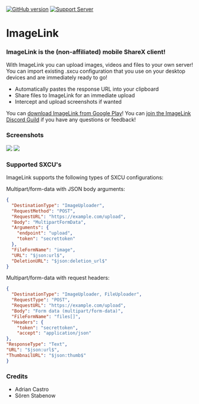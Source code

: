 [![GitHub version](https://badge.fury.io/gh/adrifcastr%2FImageLink.svg)](https://github.com/adrifcastr/ImageLink)
[![Support Server](https://img.shields.io/discord/844574704698130492.svg?color=7289da&label=ImageLink&logo=discord&style=flat-round)](https://discord.gg/MSDcP79cch)

# ImageLink
### ImageLink is the (non-affiliated) mobile ShareX client!

With ImageLink you can upload images, videos and files to your own server!
You can import existing .sxcu configuration that you use on your desktop devices and are immediately ready to go!

- Automatically pastes the response URL into your clipboard
- Share files to ImageLink for an immediate upload
- Intercept and upload screenshots if wanted

You can [download ImageLink from Google Play](https://play.google.com/store/apps/details?id=com.castdrian.imagelink)!
You can [join the ImageLink Discord Guild](https://discord.gg/MSDcP79cch) if you have any questions or feedback!


### Screenshots

<a href="https://thehairy.org/img/MczB1Vz.png"><img src="https://thehairy.org/img/MczB1Vz.png"/></a>
<a href="https://thehairy.org/img/rwYGNTD.png"><img src="https://thehairy.org/img/rwYGNTD.png"/></a>


### Supported SXCU's

ImageLink supports the following types of SXCU configurations:

Multipart/form-data with JSON body arguments:
```json
{
  "DestinationType": "ImageUploader",
  "RequestMethod": "POST",
  "RequestURL": "https://example.com/upload",
  "Body": "MultipartFormData",
  "Arguments": {
    "endpoint": "upload",
    "token": "secrettoken"
  },
  "FileFormName": "image",
  "URL": "$json:url$",
  "DeletionURL": "$json:deletion_url$"
}
```

Multipart/form-data with request headers:
```json
{
  "DestinationType": "ImageUploader, FileUploader",
  "RequestType": "POST",
  "RequestURL": "https://example.com/upload",
  "Body": "Form data (multipart/form-data)",
  "FileFormName": "files[]",
  "Headers": {
    "token": "secrettoken",
    "accept": "application/json"
},
"ResponseType": "Text",
"URL": "$json:url$",
"ThumbnailURL": "$json:thumb$"
}
```

### Credits

- Adrian Castro
- Sören Stabenow
